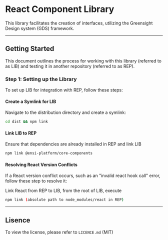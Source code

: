 
# React Component Library

This library facilitates the creation of interfaces, utilizing the Greensight Design system (GDS) framework.

---
## Getting Started 

This document outlines the process for working with this library (referred to as LIB) and testing it in another repository (referred to as REP).

### Step 1: Setting up the Library

To set up LIB for integration with REP, follow these steps:

#### Create a Symlink for LIB

Navigate to the distribution directory and create a symlink:

```bash
cd dist && npm link
```

#### Link LIB to REP

Ensure that dependencies are already installed in REP and link LIB

```bash
npm link @ensi-platform/core-components
```

#### Resolving React Version Conflicts

If a React version conflict occurs, such as an "invalid react hook call" error, follow these step to resolve it:

Link React from REP to LIB, from the root of LIB, execute
```bash
npm link (absolute path to node_modules/react in REP)
```
---
## Lisence
To view the license, please refer to `LICENCE.md` (MIT)